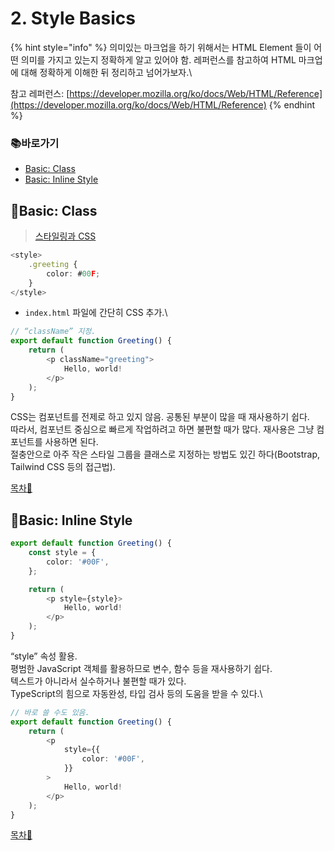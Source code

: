 # 2. Style Basics

{% hint style="info" %}
의미있는 마크업을 하기 위해서는 HTML Element 들이 어떤 의미를 가지고 있는지 정확하게 알고 있어야 함. 레퍼런스를 참고하여 HTML 마크업에 대해 정확하게 이해한 뒤 정리하고 넘어가보자.\\

참고 레퍼런스: [https://developer.mozilla.org/ko/docs/Web/HTML/Reference](https://developer.mozilla.org/ko/docs/Web/HTML/Reference)
{% endhint %}

### 📚바로가기

* [Basic: Class](2.-style-basics.md#basic-class)
* [Basic: Inline Style](2.-style-basics.md#basic-inline-style)

## 📍Basic: Class

> [스타일링과 CSS](https://ko.reactjs.org/docs/faq-styling.html)

```typescript
<style>
    .greeting {
        color: #00F;
    }
</style>
```

* `index.html` 파일에 간단히 CSS 추가.\


```typescript
// “className” 지정.
export default function Greeting() {
    return (
        <p className="greeting">
            Hello, world!
        </p>
    );
}
```

CSS는 컴포넌트를 전제로 하고 있지 않음. 공통된 부분이 많을 때 재사용하기 쉽다.\
따라서, 컴포넌트 중심으로 빠르게 작업하려고 하면 불편할 때가 많다. 재사용은 그냥 컴포넌트를 사용하면 된다.\
절충안으로 아주 작은 스타일 그룹을 클래스로 지정하는 방법도 있긴 하다(Bootstrap, Tailwind CSS 등의 접근법).

[목차🔺](2.-style-basics.md#undefined)

## 📍Basic: Inline Style

```typescript
export default function Greeting() {
    const style = {
        color: '#00F',
    };

    return (
        <p style={style}>
            Hello, world!
        </p>
    );
}
```

“style” 속성 활용.\
평범한 JavaScript 객체를 활용하므로 변수, 함수 등을 재사용하기 쉽다.\
텍스트가 아니라서 실수하거나 불편할 때가 있다.\
TypeScript의 힘으로 자동완성, 타입 검사 등의 도움을 받을 수 있다.\


```typescript
// 바로 쓸 수도 있음.
export default function Greeting() {
    return (
        <p
            style={{
                color: '#00F',
            }}
        >
            Hello, world!
        </p>
    );
}
```

[목차🔺](2.-style-basics.md#undefined)

